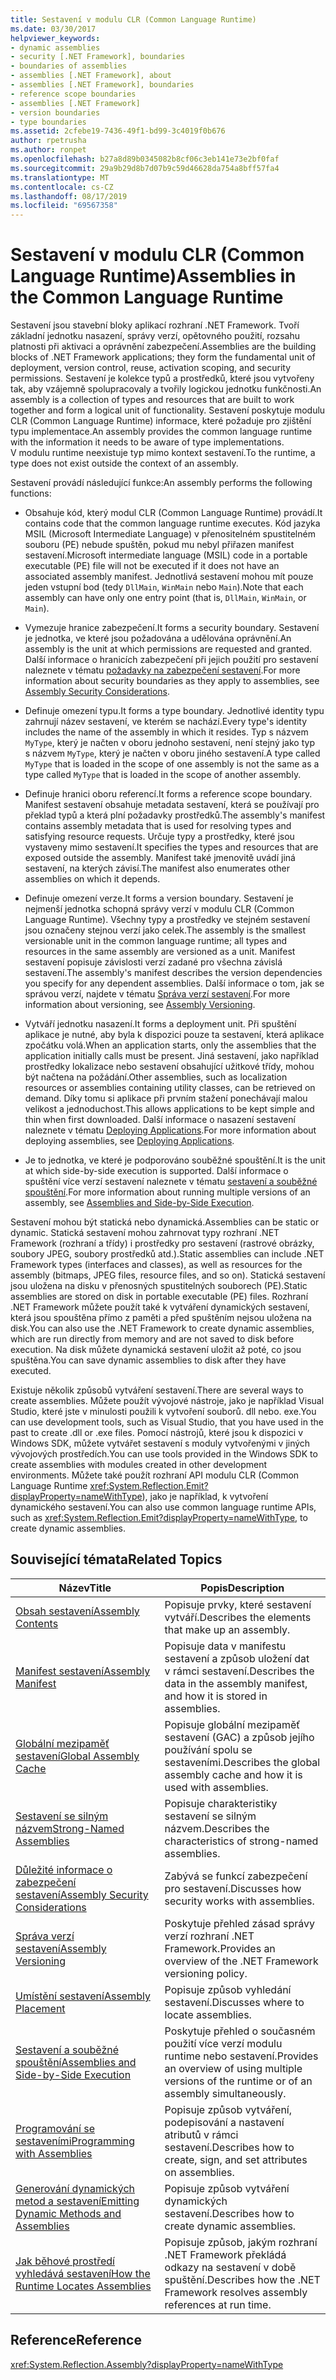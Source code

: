 ```yaml
---
title: Sestavení v modulu CLR (Common Language Runtime)
ms.date: 03/30/2017
helpviewer_keywords:
- dynamic assemblies
- security [.NET Framework], boundaries
- boundaries of assemblies
- assemblies [.NET Framework], about
- assemblies [.NET Framework], boundaries
- reference scope boundaries
- assemblies [.NET Framework]
- version boundaries
- type boundaries
ms.assetid: 2cfebe19-7436-49f1-bd99-3c4019f0b676
author: rpetrusha
ms.author: ronpet
ms.openlocfilehash: b27a8d89b0345082b8cf06c3eb141e73e2bf0faf
ms.sourcegitcommit: 29a9b29d8b7d07b9c59d46628da754a8bff57fa4
ms.translationtype: MT
ms.contentlocale: cs-CZ
ms.lasthandoff: 08/17/2019
ms.locfileid: "69567358"
---
```

# <a name="assemblies-in-the-common-language-runtime"></a><span data-ttu-id="b5e63-102">Sestavení v modulu CLR (Common Language Runtime)</span><span class="sxs-lookup"><span data-stu-id="b5e63-102">Assemblies in the Common Language Runtime</span></span>
<span data-ttu-id="b5e63-103">Sestavení jsou stavební bloky aplikací rozhraní .NET Framework. Tvoří základní jednotku nasazení, správy verzí, opětovného použití, rozsahu platnosti při aktivaci a oprávnění zabezpečení.</span><span class="sxs-lookup"><span data-stu-id="b5e63-103">Assemblies are the building blocks of .NET Framework applications; they form the fundamental unit of deployment, version control, reuse, activation scoping, and security permissions.</span></span> <span data-ttu-id="b5e63-104">Sestavení je kolekce typů a prostředků, které jsou vytvořeny tak, aby vzájemně spolupracovaly a tvořily logickou jednotku funkčnosti.</span><span class="sxs-lookup"><span data-stu-id="b5e63-104">An assembly is a collection of types and resources that are built to work together and form a logical unit of functionality.</span></span> <span data-ttu-id="b5e63-105">Sestavení poskytuje modulu CLR (Common Language Runtime) informace, které požaduje pro zjištění typu implementace.</span><span class="sxs-lookup"><span data-stu-id="b5e63-105">An assembly provides the common language runtime with the information it needs to be aware of type implementations.</span></span> <span data-ttu-id="b5e63-106">V modulu runtime neexistuje typ mimo kontext sestavení.</span><span class="sxs-lookup"><span data-stu-id="b5e63-106">To the runtime, a type does not exist outside the context of an assembly.</span></span>  
  
 <span data-ttu-id="b5e63-107">Sestavení provádí následující funkce:</span><span class="sxs-lookup"><span data-stu-id="b5e63-107">An assembly performs the following functions:</span></span>  
  
- <span data-ttu-id="b5e63-108">Obsahuje kód, který modul CLR (Common Language Runtime) provádí.</span><span class="sxs-lookup"><span data-stu-id="b5e63-108">It contains code that the common language runtime executes.</span></span> <span data-ttu-id="b5e63-109">Kód jazyka MSIL (Microsoft Intermediate Language) v přenositelném spustitelném souboru (PE) nebude spuštěn, pokud mu nebyl přiřazen manifest sestavení.</span><span class="sxs-lookup"><span data-stu-id="b5e63-109">Microsoft intermediate language (MSIL) code in a portable executable (PE) file will not be executed if it does not have an associated assembly manifest.</span></span> <span data-ttu-id="b5e63-110">Jednotlivá sestavení mohou mít pouze jeden vstupní bod (tedy `DllMain`, `WinMain` nebo `Main`).</span><span class="sxs-lookup"><span data-stu-id="b5e63-110">Note that each assembly can have only one entry point (that is, `DllMain`, `WinMain`, or `Main`).</span></span>  
  
- <span data-ttu-id="b5e63-111">Vymezuje hranice zabezpečení.</span><span class="sxs-lookup"><span data-stu-id="b5e63-111">It forms a security boundary.</span></span> <span data-ttu-id="b5e63-112">Sestavení je jednotka, ve které jsou požadována a udělována oprávnění.</span><span class="sxs-lookup"><span data-stu-id="b5e63-112">An assembly is the unit at which permissions are requested and granted.</span></span> <span data-ttu-id="b5e63-113">Další informace o hranicích zabezpečení při jejich použití pro sestavení naleznete v tématu [požadavky na zabezpečení sestavení](../../../docs/framework/app-domains/assembly-security-considerations.md).</span><span class="sxs-lookup"><span data-stu-id="b5e63-113">For more information about security boundaries as they apply to assemblies, see [Assembly Security Considerations](../../../docs/framework/app-domains/assembly-security-considerations.md).</span></span>  
  
- <span data-ttu-id="b5e63-114">Definuje omezení typu.</span><span class="sxs-lookup"><span data-stu-id="b5e63-114">It forms a type boundary.</span></span> <span data-ttu-id="b5e63-115">Jednotlivé identity typu zahrnují název sestavení, ve kterém se nachází.</span><span class="sxs-lookup"><span data-stu-id="b5e63-115">Every type's identity includes the name of the assembly in which it resides.</span></span> <span data-ttu-id="b5e63-116">Typ s názvem `MyType`, který je načten v oboru jednoho sestavení, není stejný jako typ s názvem `MyType`, který je načten v oboru jiného sestavení.</span><span class="sxs-lookup"><span data-stu-id="b5e63-116">A type called `MyType` that is loaded in the scope of one assembly is not the same as a type called `MyType` that is loaded in the scope of another assembly.</span></span>  
  
- <span data-ttu-id="b5e63-117">Definuje hranici oboru referencí.</span><span class="sxs-lookup"><span data-stu-id="b5e63-117">It forms a reference scope boundary.</span></span> <span data-ttu-id="b5e63-118">Manifest sestavení obsahuje metadata sestavení, která se používají pro překlad typů a která plní požadavky prostředků.</span><span class="sxs-lookup"><span data-stu-id="b5e63-118">The assembly's manifest contains assembly metadata that is used for resolving types and satisfying resource requests.</span></span> <span data-ttu-id="b5e63-119">Určuje typy a prostředky, které jsou vystaveny mimo sestavení.</span><span class="sxs-lookup"><span data-stu-id="b5e63-119">It specifies the types and resources that are exposed outside the assembly.</span></span> <span data-ttu-id="b5e63-120">Manifest také jmenovitě uvádí jiná sestavení, na kterých závisí.</span><span class="sxs-lookup"><span data-stu-id="b5e63-120">The manifest also enumerates other assemblies on which it depends.</span></span>  
  
- <span data-ttu-id="b5e63-121">Definuje omezení verze.</span><span class="sxs-lookup"><span data-stu-id="b5e63-121">It forms a version boundary.</span></span> <span data-ttu-id="b5e63-122">Sestavení je nejmenší jednotka schopná správy verzí v modulu CLR (Common Language Runtime). Všechny typy a prostředky ve stejném sestavení jsou označeny stejnou verzí jako celek.</span><span class="sxs-lookup"><span data-stu-id="b5e63-122">The assembly is the smallest versionable unit in the common language runtime; all types and resources in the same assembly are versioned as a unit.</span></span> <span data-ttu-id="b5e63-123">Manifest sestavení popisuje závislosti verzí zadané pro všechna závislá sestavení.</span><span class="sxs-lookup"><span data-stu-id="b5e63-123">The assembly's manifest describes the version dependencies you specify for any dependent assemblies.</span></span> <span data-ttu-id="b5e63-124">Další informace o tom, jak se správou verzí, najdete v tématu [Správa verzí sestavení](../../../docs/framework/app-domains/assembly-versioning.md).</span><span class="sxs-lookup"><span data-stu-id="b5e63-124">For more information about versioning, see [Assembly Versioning](../../../docs/framework/app-domains/assembly-versioning.md).</span></span>  
  
- <span data-ttu-id="b5e63-125">Vytváří jednotku nasazení.</span><span class="sxs-lookup"><span data-stu-id="b5e63-125">It forms a deployment unit.</span></span> <span data-ttu-id="b5e63-126">Při spuštění aplikace je nutné, aby byla k dispozici pouze ta sestavení, která aplikace zpočátku volá.</span><span class="sxs-lookup"><span data-stu-id="b5e63-126">When an application starts, only the assemblies that the application initially calls must be present.</span></span> <span data-ttu-id="b5e63-127">Jiná sestavení, jako například prostředky lokalizace nebo sestavení obsahující užitkové třídy, mohou být načtena na požádání.</span><span class="sxs-lookup"><span data-stu-id="b5e63-127">Other assemblies, such as localization resources or assemblies containing utility classes, can be retrieved on demand.</span></span> <span data-ttu-id="b5e63-128">Díky tomu si aplikace při prvním stažení ponechávají malou velikost a jednoduchost.</span><span class="sxs-lookup"><span data-stu-id="b5e63-128">This allows applications to be kept simple and thin when first downloaded.</span></span> <span data-ttu-id="b5e63-129">Další informace o nasazení sestavení naleznete v tématu [Deploying Applications](../../../docs/framework/deployment/index.md).</span><span class="sxs-lookup"><span data-stu-id="b5e63-129">For more information about deploying assemblies, see [Deploying Applications](../../../docs/framework/deployment/index.md).</span></span>  
  
- <span data-ttu-id="b5e63-130">Je to jednotka, ve které je podporováno souběžné spouštění.</span><span class="sxs-lookup"><span data-stu-id="b5e63-130">It is the unit at which side-by-side execution is supported.</span></span> <span data-ttu-id="b5e63-131">Další informace o spuštění více verzí sestavení naleznete v tématu [sestavení a souběžné spouštění](../../../docs/framework/app-domains/assemblies-and-side-by-side-execution.md).</span><span class="sxs-lookup"><span data-stu-id="b5e63-131">For more information about running multiple versions of an assembly, see [Assemblies and Side-by-Side Execution](../../../docs/framework/app-domains/assemblies-and-side-by-side-execution.md).</span></span>  
  
 <span data-ttu-id="b5e63-132">Sestavení mohou být statická nebo dynamická.</span><span class="sxs-lookup"><span data-stu-id="b5e63-132">Assemblies can be static or dynamic.</span></span> <span data-ttu-id="b5e63-133">Statická sestavení mohou zahrnovat typy rozhraní .NET Framework (rozhraní a třídy) i prostředky pro sestavení (rastrové obrázky, soubory JPEG, soubory prostředků atd.).</span><span class="sxs-lookup"><span data-stu-id="b5e63-133">Static assemblies can include .NET Framework types (interfaces and classes), as well as resources for the assembly (bitmaps, JPEG files, resource files, and so on).</span></span> <span data-ttu-id="b5e63-134">Statická sestavení jsou uložena na disku v přenosných spustitelných souborech (PE).</span><span class="sxs-lookup"><span data-stu-id="b5e63-134">Static assemblies are stored on disk in portable executable (PE) files.</span></span> <span data-ttu-id="b5e63-135">Rozhraní .NET Framework můžete použít také k vytváření dynamických sestavení, která jsou spouštěna přímo z paměti a před spuštěním nejsou uložena na disk.</span><span class="sxs-lookup"><span data-stu-id="b5e63-135">You can also use the .NET Framework to create dynamic assemblies, which are run directly from memory and are not saved to disk before execution.</span></span> <span data-ttu-id="b5e63-136">Na disk můžete dynamická sestavení uložit až poté, co jsou spuštěna.</span><span class="sxs-lookup"><span data-stu-id="b5e63-136">You can save dynamic assemblies to disk after they have executed.</span></span>  
  
 <span data-ttu-id="b5e63-137">Existuje několik způsobů vytváření sestavení.</span><span class="sxs-lookup"><span data-stu-id="b5e63-137">There are several ways to create assemblies.</span></span> <span data-ttu-id="b5e63-138">Můžete použít vývojové nástroje, jako je například Visual Studio, které jste v minulosti použili k vytvoření souborů. dll nebo. exe.</span><span class="sxs-lookup"><span data-stu-id="b5e63-138">You can use development tools, such as Visual Studio, that you have used in the past to create .dll or .exe files.</span></span> <span data-ttu-id="b5e63-139">Pomocí nástrojů, které jsou k dispozici v Windows SDK, můžete vytvářet sestavení s moduly vytvořenými v jiných vývojových prostředích.</span><span class="sxs-lookup"><span data-stu-id="b5e63-139">You can use tools provided in the Windows SDK to create assemblies with modules created in other development environments.</span></span> <span data-ttu-id="b5e63-140">Můžete také použít rozhraní API modulu CLR (Common Language Runtime <xref:System.Reflection.Emit?displayProperty=nameWithType>), jako je například, k vytvoření dynamického sestavení.</span><span class="sxs-lookup"><span data-stu-id="b5e63-140">You can also use common language runtime APIs, such as <xref:System.Reflection.Emit?displayProperty=nameWithType>, to create dynamic assemblies.</span></span>  
  
## <a name="related-topics"></a><span data-ttu-id="b5e63-141">Související témata</span><span class="sxs-lookup"><span data-stu-id="b5e63-141">Related Topics</span></span>  
  
|<span data-ttu-id="b5e63-142">Název</span><span class="sxs-lookup"><span data-stu-id="b5e63-142">Title</span></span>|<span data-ttu-id="b5e63-143">Popis</span><span class="sxs-lookup"><span data-stu-id="b5e63-143">Description</span></span>|  
|-----------|-----------------|  
|[<span data-ttu-id="b5e63-144">Obsah sestavení</span><span class="sxs-lookup"><span data-stu-id="b5e63-144">Assembly Contents</span></span>](../../../docs/framework/app-domains/assembly-contents.md)|<span data-ttu-id="b5e63-145">Popisuje prvky, které sestavení vytváří.</span><span class="sxs-lookup"><span data-stu-id="b5e63-145">Describes the elements that make up an assembly.</span></span>|  
|[<span data-ttu-id="b5e63-146">Manifest sestavení</span><span class="sxs-lookup"><span data-stu-id="b5e63-146">Assembly Manifest</span></span>](../../../docs/framework/app-domains/assembly-manifest.md)|<span data-ttu-id="b5e63-147">Popisuje data v manifestu sestavení a způsob uložení dat v rámci sestavení.</span><span class="sxs-lookup"><span data-stu-id="b5e63-147">Describes the data in the assembly manifest, and how it is stored in assemblies.</span></span>|  
|[<span data-ttu-id="b5e63-148">Globální mezipaměť sestavení</span><span class="sxs-lookup"><span data-stu-id="b5e63-148">Global Assembly Cache</span></span>](../../../docs/framework/app-domains/gac.md)|<span data-ttu-id="b5e63-149">Popisuje globální mezipaměť sestavení (GAC) a způsob jejího používání spolu se sestaveními.</span><span class="sxs-lookup"><span data-stu-id="b5e63-149">Describes the global assembly cache and how it is used with assemblies.</span></span>|  
|[<span data-ttu-id="b5e63-150">Sestavení se silným názvem</span><span class="sxs-lookup"><span data-stu-id="b5e63-150">Strong-Named Assemblies</span></span>](../../../docs/framework/app-domains/strong-named-assemblies.md)|<span data-ttu-id="b5e63-151">Popisuje charakteristiky sestavení se silným názvem.</span><span class="sxs-lookup"><span data-stu-id="b5e63-151">Describes the characteristics of strong-named assemblies.</span></span>|  
|[<span data-ttu-id="b5e63-152">Důležité informace o zabezpečení sestavení</span><span class="sxs-lookup"><span data-stu-id="b5e63-152">Assembly Security Considerations</span></span>](../../../docs/framework/app-domains/assembly-security-considerations.md)|<span data-ttu-id="b5e63-153">Zabývá se funkcí zabezpečení pro sestavení.</span><span class="sxs-lookup"><span data-stu-id="b5e63-153">Discusses how security works with assemblies.</span></span>|  
|[<span data-ttu-id="b5e63-154">Správa verzí sestavení</span><span class="sxs-lookup"><span data-stu-id="b5e63-154">Assembly Versioning</span></span>](../../../docs/framework/app-domains/assembly-versioning.md)|<span data-ttu-id="b5e63-155">Poskytuje přehled zásad správy verzí rozhraní .NET Framework.</span><span class="sxs-lookup"><span data-stu-id="b5e63-155">Provides an overview of the .NET Framework versioning policy.</span></span>|  
|[<span data-ttu-id="b5e63-156">Umístění sestavení</span><span class="sxs-lookup"><span data-stu-id="b5e63-156">Assembly Placement</span></span>](../../../docs/framework/app-domains/assembly-placement.md)|<span data-ttu-id="b5e63-157">Popisuje způsob vyhledání sestavení.</span><span class="sxs-lookup"><span data-stu-id="b5e63-157">Discusses where to locate assemblies.</span></span>|  
|[<span data-ttu-id="b5e63-158">Sestavení a souběžné spouštění</span><span class="sxs-lookup"><span data-stu-id="b5e63-158">Assemblies and Side-by-Side Execution</span></span>](../../../docs/framework/app-domains/assemblies-and-side-by-side-execution.md)|<span data-ttu-id="b5e63-159">Poskytuje přehled o současném použití více verzí modulu runtime nebo sestavení.</span><span class="sxs-lookup"><span data-stu-id="b5e63-159">Provides an overview of using multiple versions of the runtime or of an assembly simultaneously.</span></span>|  
|[<span data-ttu-id="b5e63-160">Programování se sestaveními</span><span class="sxs-lookup"><span data-stu-id="b5e63-160">Programming with Assemblies</span></span>](../../../docs/framework/app-domains/programming-with-assemblies.md)|<span data-ttu-id="b5e63-161">Popisuje způsob vytváření, podepisování a nastavení atributů v rámci sestavení.</span><span class="sxs-lookup"><span data-stu-id="b5e63-161">Describes how to create, sign, and set attributes on assemblies.</span></span>|  
|[<span data-ttu-id="b5e63-162">Generování dynamických metod a sestavení</span><span class="sxs-lookup"><span data-stu-id="b5e63-162">Emitting Dynamic Methods and Assemblies</span></span>](../../../docs/framework/reflection-and-codedom/emitting-dynamic-methods-and-assemblies.md)|<span data-ttu-id="b5e63-163">Popisuje způsob vytváření dynamických sestavení.</span><span class="sxs-lookup"><span data-stu-id="b5e63-163">Describes how to create dynamic assemblies.</span></span>|  
|[<span data-ttu-id="b5e63-164">Jak běhové prostředí vyhledává sestavení</span><span class="sxs-lookup"><span data-stu-id="b5e63-164">How the Runtime Locates Assemblies</span></span>](../../../docs/framework/deployment/how-the-runtime-locates-assemblies.md)|<span data-ttu-id="b5e63-165">Popisuje způsob, jakým rozhraní .NET Framework překládá odkazy na sestavení v době spuštění.</span><span class="sxs-lookup"><span data-stu-id="b5e63-165">Describes how the .NET Framework resolves assembly references at run time.</span></span>|  
  
## <a name="reference"></a><span data-ttu-id="b5e63-166">Reference</span><span class="sxs-lookup"><span data-stu-id="b5e63-166">Reference</span></span>  
 <xref:System.Reflection.Assembly?displayProperty=nameWithType>
